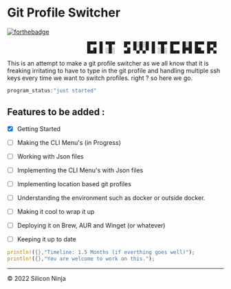 # Git Profile Switcher

[![forthebadge](https://forthebadge.com/images/badges/made-with-rust.svg)](https://forthebadge.com)

```
                          █▀▀ █ ▀█▀   █▀ █░█░█ █ ▀█▀ █▀▀ █░█ █▀▀ █▀█
                          █▄█ █ ░█░   ▄█ ▀▄▀▄▀ █ ░█░ █▄▄ █▀█ ██▄ █▀▄   
```

This is an attempt to make a git profile switcher as we all know that it is freaking irritating to have to type in the git profile and handling multiple ssh keys every time we want to switch profiles. right ? so here we go.

```csharp
program_status:"just started"
```

## Features to be added :

- [x] Getting Started
- [ ] Making the CLI Menu's (in Progress)
- [ ] Working with Json files
- [ ] Implementing the CLI Menu's with Json files
- [ ] Implementing location based git profiles
- [ ] Understanding the environment such as docker or outside docker.
- [ ] Making it cool to wrap it up
- [ ] Deploying it on Brew, AUR and Winget (or whatever)
- [ ] Keeping it up to date



```rust
println!({},"Timeline: 1.5 Months (if everthing goes well)"); 
println!({},"You are welcome to work on this."); 
```

----
© 2022 Silicon Ninja
